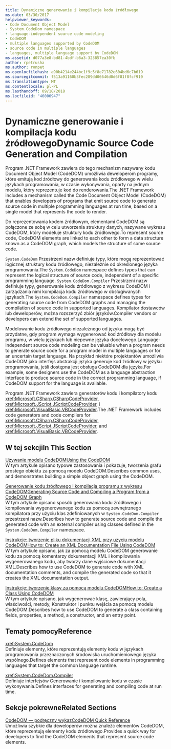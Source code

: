 ```yaml
---
title: Dynamiczne generowanie i kompilacja kodu źródłowego
ms.date: 03/30/2017
helpviewer_keywords:
- Code Document Object Model
- System.CodeDom namespace
- language-independent source code modeling
- CodeDOM
- multiple languages supported by CodeDOM
- source code in multiple languages
- languages, multiple language support by CodeDOM
ms.assetid: d077a3e8-bd81-4bdf-b6a3-323857ea30fb
author: rpetrusha
ms.author: ronpet
ms.openlocfilehash: a90b4214e244bc1f9c5f8e71782e604bd6c7b619
ms.sourcegitcommit: f513a91160b3fec289dd06646d0d6f81f8fcf910
ms.translationtype: MT
ms.contentlocale: pl-PL
ms.lasthandoff: 09/18/2018
ms.locfileid: "46006947"
---
```

# <a name="dynamic-source-code-generation-and-compilation"></a><span data-ttu-id="02bdd-102">Dynamiczne generowanie i kompilacja kodu źródłowego</span><span class="sxs-lookup"><span data-stu-id="02bdd-102">Dynamic Source Code Generation and Compilation</span></span>
<span data-ttu-id="02bdd-103">Program .NET Framework zawiera do tego mechanizm nazywany kodu Document Object Model (CodeDOM) umożliwia deweloperom programy, które emitują kod źródłowy do generowania kodu źródłowego w wielu językach programowania, w czasie wykonywania, oparty na jednym modelu, który reprezentuje kod do renderowania.</span><span class="sxs-lookup"><span data-stu-id="02bdd-103">The .NET Framework includes a mechanism called the Code Document Object Model (CodeDOM) that enables developers of programs that emit source code to generate source code in multiple programming languages at run time, based on a single model that represents the code to render.</span></span>  
  
 <span data-ttu-id="02bdd-104">Do reprezentowania kodem źródłowym, elementami CodeDOM są połączone ze sobą w celu utworzenia struktury danych, nazywane wykresu CodeDOM, który modeluje struktury kodu źródłowego.</span><span class="sxs-lookup"><span data-stu-id="02bdd-104">To represent source code, CodeDOM elements are linked to each other to form a data structure known as a CodeDOM graph, which models the structure of some source code.</span></span>  
  
 <span data-ttu-id="02bdd-105">`System.CodeDom` Przestrzeni nazw definiuje typy, które mogą reprezentować logicznej struktury kodu źródłowego, niezależnie od określonego języka programowania.</span><span class="sxs-lookup"><span data-stu-id="02bdd-105">The `System.CodeDom` namespace defines types that can represent the logical structure of source code, independent of a specific programming language.</span></span> <span data-ttu-id="02bdd-106">`System.CodeDom.Compiler` Przestrzeni nazw definiuje typy, generowanie kodu źródłowego z wykresu CodeDOM i zarządzania nimi kompilacja kodu źródłowego w obsługiwanych językach.</span><span class="sxs-lookup"><span data-stu-id="02bdd-106">The `System.CodeDom.Compiler` namespace defines types for generating source code from CodeDOM graphs and managing the compilation of source code in supported languages.</span></span> <span data-ttu-id="02bdd-107">Kompilator dostawców lub deweloperów, można rozszerzyć zbiór języków.</span><span class="sxs-lookup"><span data-stu-id="02bdd-107">Compiler vendors or developers can extend the set of supported languages.</span></span>  
  
 <span data-ttu-id="02bdd-108">Modelowanie kodu źródłowego niezależnego od języka mogą być przydatne, gdy program wymaga wygenerować kod źródłowy dla modelu programu, w wielu językach lub niepewne języka docelowego.</span><span class="sxs-lookup"><span data-stu-id="02bdd-108">Language-independent source code modeling can be valuable when a program needs to generate source code for a program model in multiple languages or for an uncertain target language.</span></span> <span data-ttu-id="02bdd-109">Na przykład niektóre projektantów umożliwia CodeDOM jako interfejs abstrakcji języka generuje kod źródłowy w języku programowania, jeśli dostępna jest obsługa CodeDOM dla języka.</span><span class="sxs-lookup"><span data-stu-id="02bdd-109">For example, some designers use the CodeDOM as a language abstraction interface to produce source code in the correct programming language, if CodeDOM support for the language is available.</span></span>  
  
 <span data-ttu-id="02bdd-110">Program .NET Framework zawiera generatorów kodu i kompilatory kodu <xref:Microsoft.CSharp.CSharpCodeProvider>, <xref:Microsoft.JScript.JScriptCodeProvider>, i <xref:Microsoft.VisualBasic.VBCodeProvider>.</span><span class="sxs-lookup"><span data-stu-id="02bdd-110">The .NET Framework includes code generators and code compilers for <xref:Microsoft.CSharp.CSharpCodeProvider>, <xref:Microsoft.JScript.JScriptCodeProvider>, and <xref:Microsoft.VisualBasic.VBCodeProvider>.</span></span>  
  
## <a name="in-this-section"></a><span data-ttu-id="02bdd-111">W tej sekcji</span><span class="sxs-lookup"><span data-stu-id="02bdd-111">In This Section</span></span>  
 [<span data-ttu-id="02bdd-112">Używanie modelu CodeDOM</span><span class="sxs-lookup"><span data-stu-id="02bdd-112">Using the CodeDOM</span></span>](../../../docs/framework/reflection-and-codedom/using-the-codedom.md)  
 <span data-ttu-id="02bdd-113">W tym artykule opisano typowe zastosowania i pokazuje, tworzenia grafu prostego obiektu za pomocą modelu CodeDOM.</span><span class="sxs-lookup"><span data-stu-id="02bdd-113">Describes common uses, and demonstrates building a simple object graph using the CodeDOM.</span></span>  
  
 [<span data-ttu-id="02bdd-114">Generowanie kodu źródłowego i kompilacja programu z wykresu CodeDOM</span><span class="sxs-lookup"><span data-stu-id="02bdd-114">Generating Source Code and Compiling a Program from a CodeDOM Graph</span></span>](../../../docs/framework/reflection-and-codedom/generating-and-compiling-source-code-from-a-codedom-graph.md)  
 <span data-ttu-id="02bdd-115">W tym artykule opisano sposób generowania kodu źródłowego i kompilowania wygenerowanego kodu za pomocą zewnętrznego kompilatora przy użyciu klas zdefiniowanych w `System.CodeDom.Compiler` przestrzeni nazw.</span><span class="sxs-lookup"><span data-stu-id="02bdd-115">Describes how to generate source code and compile the generated code with an external compiler using classes defined in the `System.CodeDom.Compiler` namespace.</span></span>  
  
 [<span data-ttu-id="02bdd-116">Instrukcje: tworzenie pliku dokumentacji XML przy użyciu modelu CodeDOM</span><span class="sxs-lookup"><span data-stu-id="02bdd-116">How to: Create an XML Documentation File Using CodeDOM</span></span>](../../../docs/framework/reflection-and-codedom/how-to-create-an-xml-documentation-file-using-codedom.md)  
 <span data-ttu-id="02bdd-117">W tym artykule opisano, jak za pomocą modelu CodeDOM generowanie kodu za pomocą komentarzy dokumentacji XML i kompilowania wygenerowanego kodu, aby tworzy dane wyjściowe dokumentacji XML.</span><span class="sxs-lookup"><span data-stu-id="02bdd-117">Describes how to use CodeDOM to generate code with XML documentation comments, and compile the generated code so that it creates the XML documentation output.</span></span>  
  
 [<span data-ttu-id="02bdd-118">Instrukcje: tworzenie klasy za pomocą modelu CodeDOM</span><span class="sxs-lookup"><span data-stu-id="02bdd-118">How to: Create a Class Using CodeDOM</span></span>](../../../docs/framework/reflection-and-codedom/how-to-create-a-class-using-codedom.md)  
 <span data-ttu-id="02bdd-119">W tym artykule opisano, jak wygenerować klasę, zawierający pola, właściwości, metody, Konstruktor i punktu wejścia za pomocą modelu CodeDOM.</span><span class="sxs-lookup"><span data-stu-id="02bdd-119">Describes how to use CodeDOM to generate a class containing fields, properties, a method, a constructor, and an entry point.</span></span>  
  
## <a name="reference"></a><span data-ttu-id="02bdd-120">Tematy pomocy</span><span class="sxs-lookup"><span data-stu-id="02bdd-120">Reference</span></span>  
 <xref:System.CodeDom>  
 <span data-ttu-id="02bdd-121">Definiuje elementy, które reprezentują elementy kodu w językach programowania przeznaczonych środowiska uruchomieniowego języka wspólnego.</span><span class="sxs-lookup"><span data-stu-id="02bdd-121">Defines elements that represent code elements in programming languages that target the common language runtime.</span></span>  
  
 <xref:System.CodeDom.Compiler>  
 <span data-ttu-id="02bdd-122">Definiuje interfejsów Generowanie i kompilowanie kodu w czasie wykonywania.</span><span class="sxs-lookup"><span data-stu-id="02bdd-122">Defines interfaces for generating and compiling code at run time.</span></span>  
  
## <a name="related-sections"></a><span data-ttu-id="02bdd-123">Sekcje pokrewne</span><span class="sxs-lookup"><span data-stu-id="02bdd-123">Related Sections</span></span>  
 [<span data-ttu-id="02bdd-124">CodeDOM — podręczny wykaz</span><span class="sxs-lookup"><span data-stu-id="02bdd-124">CodeDOM Quick Reference</span></span>](https://msdn.microsoft.com/library/c77b8bfd-0a32-4e36-b59a-4f687f32c524)  
 <span data-ttu-id="02bdd-125">Umożliwia szybkie dla deweloperów można znaleźć elementów CodeDOM, które reprezentują elementy kodu źródłowego.</span><span class="sxs-lookup"><span data-stu-id="02bdd-125">Provides a quick way for developers to find the CodeDOM elements that represent source code elements.</span></span>
